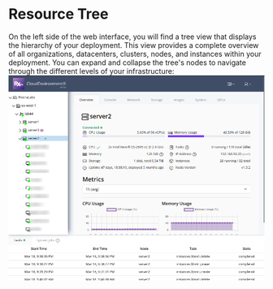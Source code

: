 # Resource Tree
On the left side of the web interface, you will find a tree view that displays the hierarchy of your deployment. This view provides a complete overview of all organizations, datacenters, clusters, nodes, and instances within your deployment. You can expand and collapse the tree's nodes to navigate through the different levels of your infrastructure:
![Resource Tree](./images/01-tree.png)